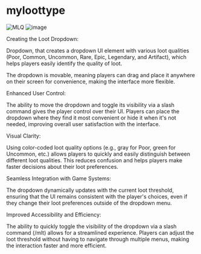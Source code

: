 # myloottype

![MLQ](https://github.com/user-attachments/assets/4245e10d-a766-4d00-9197-b10a83cf3bc2) ![image](https://github.com/user-attachments/assets/49b766c8-f9a5-4cf0-843a-c6dd3f7e9201)


Creating the Loot Dropdown:

Dropdown, that creates a dropdown UI element with various loot qualities (Poor, Common, Uncommon, Rare, Epic, Legendary, and Artifact), which helps players easily identify the quality of loot.

The dropdown is movable, meaning players can drag and place it anywhere on their screen for convenience, making the interface more flexible.

Enhanced User Control:

The ability to move the dropdown and toggle its visibility via a slash command gives the player control over their UI. Players can place the dropdown where they find it most convenient or hide it when it's not needed, improving overall user satisfaction with the interface.

Visual Clarity:

Using color-coded loot quality options (e.g., gray for Poor, green for Uncommon, etc.) allows players to quickly and easily distinguish between different loot qualities. This reduces confusion and helps players make faster decisions about their loot preferences.

Seamless Integration with Game Systems:

The dropdown dynamically updates with the current loot threshold, ensuring that the UI remains consistent with the player's choices, even if they change their loot preferences outside of the dropdown menu.

Improved Accessibility and Efficiency:

The ability to quickly toggle the visibility of the dropdown via a slash command (/mlt) allows for a streamlined experience. Players can adjust the loot threshold without having to navigate through multiple menus, making the interaction faster and more efficient.
